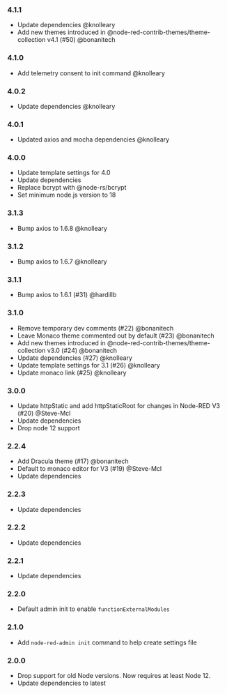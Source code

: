 ### 4.1.1

 - Update dependencies @knolleary
 - Add new themes introduced in @node-red-contrib-themes/theme-collection v4.1 (#50) @bonanitech

### 4.1.0

 - Add telemetry consent to init command @knolleary

### 4.0.2

 - Update dependencies @knolleary

### 4.0.1

 - Updated axios and mocha dependencies @knolleary

### 4.0.0

 - Update template settings for 4.0
 - Update dependencies
 - Replace bcrypt with @node-rs/bcrypt
 - Set minimum node.js version to 18

### 3.1.3

 - Bump axios to 1.6.8 @knolleary

### 3.1.2

 - Bump axios to 1.6.7 @knolleary

### 3.1.1

 - Bump axios to 1.6.1 (#31) @hardillb

### 3.1.0

 - Remove temporary dev comments (#22) @bonanitech
 - Leave Monaco theme commented out by default (#23) @bonanitech
 - Add new themes introduced in @node-red-contrib-themes/theme-collection v3.0 (#24) @bonanitech
 - Update dependencies (#27) @knolleary
 - Update template settings for 3.1 (#26) @knolleary
 - Update monaco link (#25) @knolleary

### 3.0.0

 - Update httpStatic and add httpStaticRoot for changes in Node-RED V3 (#20) @Steve-Mcl
 - Update dependencies
 - Drop node 12 support

### 2.2.4

 - Add Dracula theme (#17) @bonanitech
 - Default to monaco editor for V3 (#19) @Steve-Mcl
 - Update dependencies

### 2.2.3

 - Update dependencies

### 2.2.2

 - Update dependencies

### 2.2.1

 - Update dependencies

### 2.2.0

 - Default admin init to enable `functionExternalModules`

### 2.1.0

 - Add `node-red-admin init` command to help create settings file

### 2.0.0

 - Drop support for old Node versions. Now requires at least Node 12.
 - Update dependencies to latest
